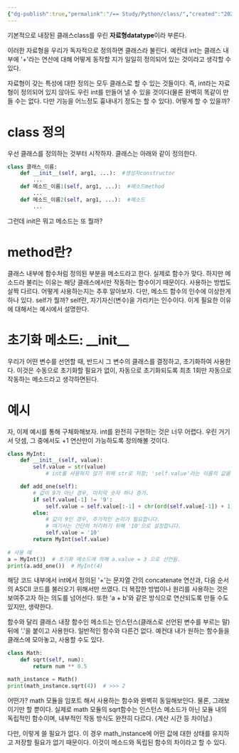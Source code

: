 ```yaml
---
{"dg-publish":true,"permalink":"/== Study/Python/class/","created":"2024-01-05T12:51:42.000+09:00","updated":"2025-03-21T21:50:39.860+09:00"}
---
```


기본적으로 내장된 클래스class를 우린 **자료형datatype**이라 부른다.

이러한 자료형을 우리가 독자적으로 정의하면 클래스라 불린다.
예컨대 int는 클래스 내부에 '+'라는 연산에 대해 어떻게 동작할 지가 일일히 정의되어 있는 것이라고 생각할 수 있다.

자료형이 갖는 특성에 대한 정의는 모두 클래스로 할 수 있는 것들이다. 즉, int라는 자료형이 정의되어 있지 않아도 우린 int를 만들어 낼 수 있을 것이다(물론 완벽히 똑같이 만들 수는 없다. 다만 기능을 어느정도 흉내내기 정도는 할 수 있다). 어떻게 할 수 있을까?

# class 정의
우선 클래스를 정의하는 것부터 시작하자.
클래스는 아래와 같이 정의한다.
```python
class 클래스_이름:
	def __init__(self, arg1, ...):  #생성자constructor
		...
	def 메소드_이름1(self, arg1, ...):  #메소드method
		...
	def 메소드_이름2(self, arg1, ...):  #메소드
		...
```
그런데 init은 뭐고 메소드는 또 뭘까?

# method란?
클래스 내부에 함수처럼 정의된 부분을 메소드라고 한다.
실제로 함수가 맞다. 하지만 메소드라 불리는 이유는 해당 클래스에서만 작동하는 함수이기 때문이다. 사용하는 방법도 살짝 다르다. 어떻게 사용하는지는 추후 알아보자.
다만, 메소드 함수의 인수에 이상한게 하나 있다. self가 뭘까?
self란, 자기자신(변수)을 가리키는 인수이다. 이게 필요한 이유에 대해서는 예시에서 설명한다.

# 초기화 메소드: \_\_init__
우리가 어떤 변수를 선언할 때, 반드시 그 변수의 클래스를 결정하고, 초기화하여 사용한다. 이것은 수동으로 초기화할 필요가 없이, 자동으로 초기화되도록 최초 1회만 자동으로 작동하는 메소드라고 생각하면된다.

# 예시
자, 이제 예시를 통해 구체화해보자.
int를 완전히 구현하는 것은 너무 어렵다. 우린 거기서 덧셈, 그 중에서도 +1 연산만이 가능하도록 정의해볼 것이다.

```python
class MyInt:
    def __init__(self, value):
        self.value = str(value)  
		    # int를 사용하지 않기 위해 str로 저장; 'self.value'라는 이름의 값을 정의.

    def add_one(self):
        # 값이 9가 아닌 경우, 마지막 숫자 하나 증가.
        if self.value[-1] != '9':
            self.value = self.value[:-1] + chr(ord(self.value[-1]) + 1)
        else:
            # 값이 9인 경우, 추가적인 논리가 필요합니다.
            # 여기서는 간단히 처리하기 위해 '10'으로 설정합니다.
            self.value = '10'
        return MyInt(self.value)
        
# 사용 예
a = MyInt(3)  # 초기화 메소드에 의해 a.value = 3 으로 선언됨.
print(a.add_one())  # MyInt(4)
```
해당 코드 내부에서 int에서 정의된 '+'는 문자열 간의 concatenate 연산과, 다음 순서의 ASCII 코드를 불러오기 위해서만 쓰였다. 더 복잡한 방법이나 원리를 사용하는 것은 보여주고자 하는 의도를 넘어선다. 또한 'a + b'와 같은 방식으로 연산되도록 만들 수도 있지만, 생략한다.

함수와 달리 클래스 내장 함수인 메소드는 인스턴스(클래스로 선언된 변수를 부르는 말)뒤에 '.'을 붙이고 사용한다. 일반적인 함수와 다른건 없다. 예컨대 내가 원하는 함수들을 클래스에 모아놓고, 사용할 수도 있다.
```python
class Math:
    def sqrt(self, num):
        return num ** 0.5

math_instance = Math()
print(math_instance.sqrt(4))  # >>> 2
```
어떤가? math 모듈을 임포트 해서 사용하는 함수와 완벽히 동일해보인다.
물론, 그래보이기만 할 뿐이다. 실제로 math 모듈의 sqrt함수는 인스턴스 메소드가 아닌 모듈 내의 독립적인 함수이며, 내부적인 작동 방식도 완전히 다르다. (계산 시간 등 차이남.)

다만, 이렇게 쓸 필요가 없다. 이 경우 math_instance에 어떤 값에 대한 상태를 유지하고 저장할 필요가 없기 때문이다. 이것이 메소드와 독립된 함수의 차이라고 할 수 있다.

